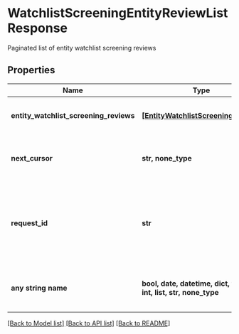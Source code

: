 # WatchlistScreeningEntityReviewListResponse

Paginated list of entity watchlist screening reviews

## Properties
Name | Type | Description | Notes
------------ | ------------- | ------------- | -------------
**entity_watchlist_screening_reviews** | [**[EntityWatchlistScreeningReview]**](EntityWatchlistScreeningReview.md) | List of entity watchlist screening reviews | 
**next_cursor** | **str, none_type** | An identifier that determines which page of results you receive. | 
**request_id** | **str** | A unique identifier for the request, which can be used for troubleshooting. This identifier, like all Plaid identifiers, is case sensitive. | 
**any string name** | **bool, date, datetime, dict, float, int, list, str, none_type** | any string name can be used but the value must be the correct type | [optional]

[[Back to Model list]](../README.md#documentation-for-models) [[Back to API list]](../README.md#documentation-for-api-endpoints) [[Back to README]](../README.md)


